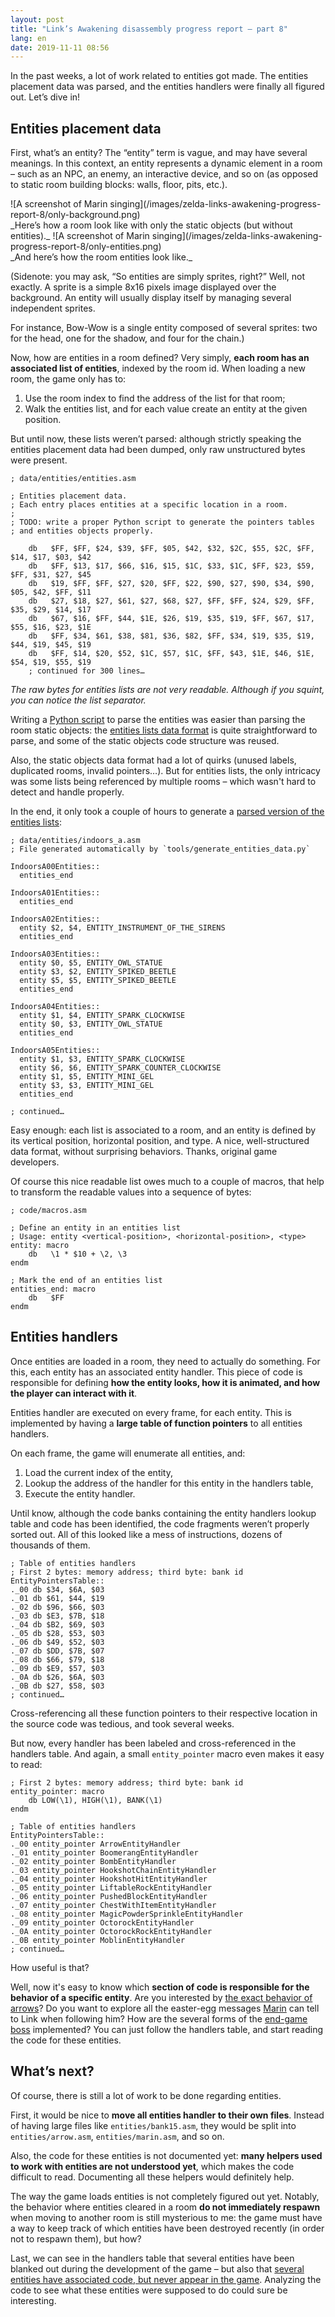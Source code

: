 ```yaml
---
layout: post
title: "Link’s Awakening disassembly progress report – part 8"
lang: en
date: 2019-11-11 08:56
---
```


In the past weeks, a lot of work related to entities got made. The entities placement data was parsed, and the entities handlers were finally all figured out. Let’s dive in!

## Entities placement data

First, what’s an entity? The “entity” term is vague, and may have several meanings. In this context, an entity represents a dynamic element in a room – such as an NPC, an enemy, an interactive device, and so on (as opposed to static room building blocks: walls, floor, pits, etc.).

<span class="pixel-art gameboy-screen">
![A screenshot of Marin singing](/images/zelda-links-awakening-progress-report-8/only-background.png)
</span><br>
_Here’s how a room look like with only the static objects (but without entities)._

<span class="pixel-art gameboy-screen">
![A screenshot of Marin singing](/images/zelda-links-awakening-progress-report-8/only-entities.png)
</span><br>
_And here’s how the room entities look like._



(Sidenote: you may ask, “So entities are simply sprites, right?” Well, not exactly. A sprite is a simple 8x16 pixels image displayed over the background. An entity will usually display itself by managing several independent sprites.

For instance, Bow-Wow is a single entity composed of several sprites: two for the head, one for the shadow, and four for the chain.)

Now, how are entities in a room defined? Very simply, **each room has an associated list of entities**, indexed by the room id. When loading a new room, the game only has to:

1. Use the room index to find the address of the list for that room;
2. Walk the entities list, and for each value create an entity at the given position.

But until now, these lists weren’t parsed: although strictly speaking the entities placement data had been dumped, only raw unstructured bytes were present.

```m68k
; data/entities/entities.asm

; Entities placement data.
; Each entry places entities at a specific location in a room.
;
; TODO: write a proper Python script to generate the pointers tables
; and entities objects properly.

    db   $FF, $FF, $24, $39, $FF, $05, $42, $32, $2C, $55, $2C, $FF, $14, $17, $03, $42
    db   $FF, $13, $17, $66, $16, $15, $1C, $33, $1C, $FF, $23, $59, $FF, $31, $27, $45
    db   $19, $FF, $FF, $27, $20, $FF, $22, $90, $27, $90, $34, $90, $05, $42, $FF, $11
    db   $27, $18, $27, $61, $27, $68, $27, $FF, $FF, $24, $29, $FF, $35, $29, $14, $17
    db   $67, $16, $FF, $44, $1E, $26, $19, $35, $19, $FF, $67, $17, $55, $16, $23, $1E
    db   $FF, $34, $61, $38, $81, $36, $82, $FF, $34, $19, $35, $19, $44, $19, $45, $19
    db   $FF, $14, $20, $52, $1C, $57, $1C, $FF, $43, $1E, $46, $1E, $54, $19, $55, $19
    ; continued for 300 lines…
```
_The raw bytes for entities lists are not very readable. Although if you squint, you can notice the list separator._

Writing a [Python script](https://github.com/zladx/LADX-Disassembly/blob/7f2c25ba394b75748e7ceb55677bc9d6b5115c70/tools/generate_entities_data.py) to parse the entities was easier than parsing the room static objects: the [entities lists data format](https://github.com/zladx/LADX-Disassembly/wiki/Maps-data-format#entities) is quite straightforward to parse, and some of the static objects code structure was reused.

Also, the static objects data format had a lot of quirks (unused labels, duplicated rooms, invalid pointers…). But for entities lists, the only intricacy was some lists being referenced by multiple rooms – which wasn't hard to detect and handle properly.

In the end, it only took a couple of hours to generate a [parsed version of the entities lists](https://github.com/zladx/LADX-Disassembly/tree/7f2c25ba394b75748e7ceb55677bc9d6b5115c70/src/data/entities):

```m68k
; data/entities/indoors_a.asm
; File generated automatically by `tools/generate_entities_data.py`

IndoorsA00Entities::
  entities_end

IndoorsA01Entities::
  entities_end

IndoorsA02Entities::
  entity $2, $4, ENTITY_INSTRUMENT_OF_THE_SIRENS
  entities_end

IndoorsA03Entities::
  entity $0, $5, ENTITY_OWL_STATUE
  entity $3, $2, ENTITY_SPIKED_BEETLE
  entity $5, $5, ENTITY_SPIKED_BEETLE
  entities_end

IndoorsA04Entities::
  entity $1, $4, ENTITY_SPARK_CLOCKWISE
  entity $0, $3, ENTITY_OWL_STATUE
  entities_end

IndoorsA05Entities::
  entity $1, $3, ENTITY_SPARK_CLOCKWISE
  entity $6, $6, ENTITY_SPARK_COUNTER_CLOCKWISE
  entity $1, $5, ENTITY_MINI_GEL
  entity $3, $3, ENTITY_MINI_GEL
  entities_end

; continued…
```

Easy enough: each list is associated to a room, and an entity is defined by its vertical position, horizontal position, and type. A nice, well-structured data format, without surprising behaviors. Thanks, original game developers.

Of course this nice readable list owes much to a couple of macros, that help to transform the readable values into a sequence of bytes:

```m68k
; code/macros.asm

; Define an entity in an entities list
; Usage: entity <vertical-position>, <horizontal-position>, <type>
entity: macro
    db   \1 * $10 + \2, \3
endm

; Mark the end of an entities list
entities_end: macro
    db   $FF
endm
```

## Entities handlers

Once entities are loaded in a room, they need to actually do something. For this, each entity has an associated entity handler. This piece of code is responsible for defining **how the entity looks, how it is animated, and how the player can interact with it**.

Entities handler are executed on every frame, for each entity. This is implemented by having a **large table of function pointers** to all entities handlers.

On each frame, the game will enumerate all entities, and:

1. Load the current index of the entity,
2. Lookup the address of the handler for this entity in the handlers table,
3. Execute the entity handler.

Until know, although the code banks containing the entity handlers lookup table and code has been identified, the code fragments weren’t properly sorted out. All of this looked like a mess of instructions, dozens of thousands of them.

```m68k
; Table of entities handlers
; First 2 bytes: memory address; third byte: bank id
EntityPointersTable::
._00 db $34, $6A, $03
._01 db $61, $44, $19
._02 db $96, $66, $03
._03 db $E3, $7B, $18
._04 db $B2, $69, $03
._05 db $28, $53, $03
._06 db $49, $52, $03
._07 db $DD, $7B, $07
._08 db $66, $79, $18
._09 db $E9, $57, $03
._0A db $26, $6A, $03
._0B db $27, $58, $03
; continued…
```

Cross-referencing all these function pointers to their respective location in the source code was tedious, and took several weeks.

But now, every handler has been labeled and cross-referenced in the handlers table. And again, a small `entity_pointer` macro even makes it easy to read:

```m68k
; First 2 bytes: memory address; third byte: bank id
entity_pointer: macro
    db LOW(\1), HIGH(\1), BANK(\1)
endm

; Table of entities handlers
EntityPointersTable::
._00 entity_pointer ArrowEntityHandler
._01 entity_pointer BoomerangEntityHandler
._02 entity_pointer BombEntityHandler
._03 entity_pointer HookshotChainEntityHandler
._04 entity_pointer HookshotHitEntityHandler
._05 entity_pointer LiftableRockEntityHandler
._06 entity_pointer PushedBlockEntityHandler
._07 entity_pointer ChestWithItemEntityHandler
._08 entity_pointer MagicPowderSprinkleEntityHandler
._09 entity_pointer OctorockEntityHandler
._0A entity_pointer OctorockRockEntityHandler
._0B entity_pointer MoblinEntityHandler
; continued…
```

How useful is that?

Well, now it's easy to know which **section of code is responsible for the behavior of a specific entity**. Are you interested by [the exact behavior of arrows](https://github.com/zladx/LADX-Disassembly/blob/7f2c25ba394b75748e7ceb55677bc9d6b5115c70/src/code/entities/arrow.asm)? Do you want to explore all the easter-egg messages [Marin](https://github.com/zladx/LADX-Disassembly/blob/7f2c25ba394b75748e7ceb55677bc9d6b5115c70/src/code/entities/bank5.asm#L2611) can tell to Link when following him? How are the several forms of the [end-game boss](https://github.com/zladx/LADX-Disassembly/blob/7f2c25ba394b75748e7ceb55677bc9d6b5115c70/src/code/entities/bank15.asm#L2904) implemented? You can just follow the handlers table, and start reading the code for these entities.

## What’s next?

Of course, there is still a lot of work to be done regarding entities.

First, it would be nice to **move all entities handler to their own files**. Instead of having large files like `entities/bank15.asm`, they would be split into `entities/arrow.asm`, `entities/marin.asm`, and so on.

Also, the code for these entities is not documented yet: **many helpers used to work with entities are not understood yet**, which makes the code difficult to read. Documenting all these helpers would definitely help.

The way the game loads entities is not completely figured out yet. Notably, the behavior where entities cleared in a room **do not immediately respawn** when moving to another room is still mysterious to me: the game must have a way to keep track of which entities have been destroyed recently (in order not to respawn them), but how?

Last, we can see in the handlers table that several entities have been blanked out during the development of the game – but also that [several entities have associated code, but never appear in the game](https://github.com/zladx/LADX-Disassembly/issues/142). Analyzing the code to see what these entities were supposed to do could sure be interesting.

